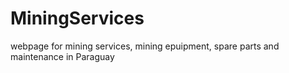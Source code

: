 # MiningServices
webpage for mining services, mining epuipment, spare parts and maintenance in Paraguay 
